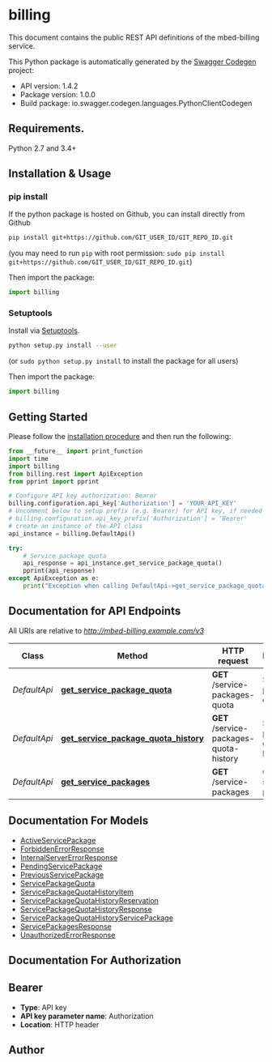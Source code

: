 # billing
This document contains the public REST API definitions of the mbed-billing service.

This Python package is automatically generated by the [Swagger Codegen](https://github.com/swagger-api/swagger-codegen) project:

- API version: 1.4.2
- Package version: 1.0.0
- Build package: io.swagger.codegen.languages.PythonClientCodegen

## Requirements.

Python 2.7 and 3.4+

## Installation & Usage
### pip install

If the python package is hosted on Github, you can install directly from Github

```sh
pip install git+https://github.com/GIT_USER_ID/GIT_REPO_ID.git
```
(you may need to run `pip` with root permission: `sudo pip install git+https://github.com/GIT_USER_ID/GIT_REPO_ID.git`)

Then import the package:
```python
import billing 
```

### Setuptools

Install via [Setuptools](http://pypi.python.org/pypi/setuptools).

```sh
python setup.py install --user
```
(or `sudo python setup.py install` to install the package for all users)

Then import the package:
```python
import billing
```

## Getting Started

Please follow the [installation procedure](#installation--usage) and then run the following:

```python
from __future__ import print_function
import time
import billing
from billing.rest import ApiException
from pprint import pprint

# Configure API key authorization: Bearer
billing.configuration.api_key['Authorization'] = 'YOUR_API_KEY'
# Uncomment below to setup prefix (e.g. Bearer) for API key, if needed
# billing.configuration.api_key_prefix['Authorization'] = 'Bearer'
# create an instance of the API class
api_instance = billing.DefaultApi()

try:
    # Service package quota
    api_response = api_instance.get_service_package_quota()
    pprint(api_response)
except ApiException as e:
    print("Exception when calling DefaultApi->get_service_package_quota: %s\n" % e)

```

## Documentation for API Endpoints

All URIs are relative to *http://mbed-billing.example.com/v3*

Class | Method | HTTP request | Description
------------ | ------------- | ------------- | -------------
*DefaultApi* | [**get_service_package_quota**](docs/DefaultApi.md#get_service_package_quota) | **GET** /service-packages-quota | Service package quota
*DefaultApi* | [**get_service_package_quota_history**](docs/DefaultApi.md#get_service_package_quota_history) | **GET** /service-packages-quota-history | Service package quota history
*DefaultApi* | [**get_service_packages**](docs/DefaultApi.md#get_service_packages) | **GET** /service-packages | Get all service packages.


## Documentation For Models

 - [ActiveServicePackage](docs/ActiveServicePackage.md)
 - [ForbiddenErrorResponse](docs/ForbiddenErrorResponse.md)
 - [InternalServerErrorResponse](docs/InternalServerErrorResponse.md)
 - [PendingServicePackage](docs/PendingServicePackage.md)
 - [PreviousServicePackage](docs/PreviousServicePackage.md)
 - [ServicePackageQuota](docs/ServicePackageQuota.md)
 - [ServicePackageQuotaHistoryItem](docs/ServicePackageQuotaHistoryItem.md)
 - [ServicePackageQuotaHistoryReservation](docs/ServicePackageQuotaHistoryReservation.md)
 - [ServicePackageQuotaHistoryResponse](docs/ServicePackageQuotaHistoryResponse.md)
 - [ServicePackageQuotaHistoryServicePackage](docs/ServicePackageQuotaHistoryServicePackage.md)
 - [ServicePackagesResponse](docs/ServicePackagesResponse.md)
 - [UnauthorizedErrorResponse](docs/UnauthorizedErrorResponse.md)


## Documentation For Authorization


## Bearer

- **Type**: API key
- **API key parameter name**: Authorization
- **Location**: HTTP header


## Author



